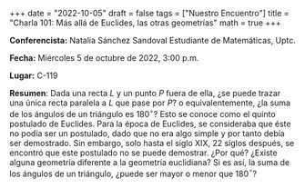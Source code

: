 +++
date  = "2022-10-05"
draft = false
tags  = ["Nuestro Encuentro"]
title = "Charla 101: Más allá de Euclides, las otras geometrías"
math  = true
+++


**Conferencista:** Natalia Sánchez Sandoval Estudiante de Matemáticas, Uptc.

**Fecha:** Miércoles 5 de octubre de 2022, 3:00 p.m.

**Lugar:** C-119

**Resumen**: Dada una recta $L$ y un punto $P$ fuera de ella, ¿se puede trazar una única recta paralela a $L$ que pase por $P$?  o equivalentemente, ¿la suma de los ángulos de un triángulo es 180$^\circ$? Esto se conoce como el quinto postulado de Euclides. Para la época de Euclides, se consideraba que éste no podía ser un postulado, dado que no era algo simple y por tanto debía ser demostrado. Sin embargo, solo hasta el siglo XIX, 22 siglos después, se encontró que este postulado no se puede demostrar. ¿Por qué? ¿Existe alguna geometría diferente a la geometría euclidiana? Si es así, la suma de los ángulos de un triángulo, ¿puede ser mayor o menor que 180$^\circ$?


